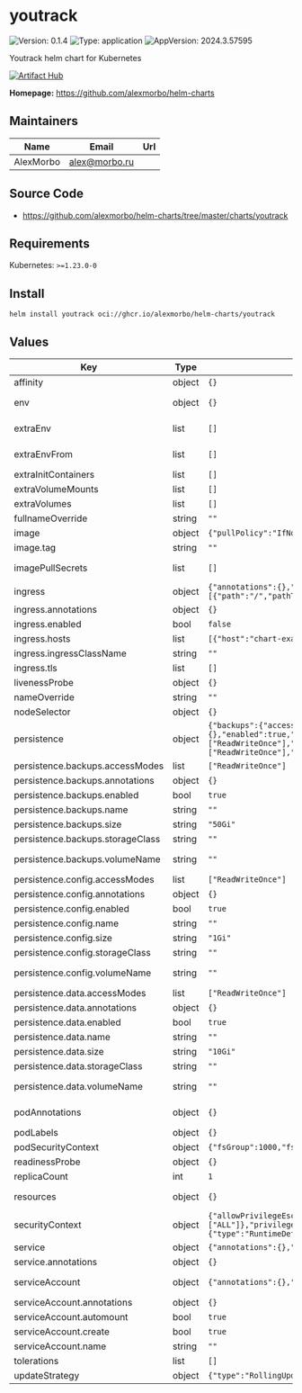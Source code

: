 
# youtrack

![Version: 0.1.4](https://img.shields.io/badge/Version-0.1.4-informational?style=flat-square) ![Type: application](https://img.shields.io/badge/Type-application-informational?style=flat-square) ![AppVersion: 2024.3.57595](https://img.shields.io/badge/AppVersion-2024.3.57595-informational?style=flat-square)

Youtrack helm chart for Kubernetes

[![Artifact Hub](https://img.shields.io/endpoint?url=https://artifacthub.io/badge/repository/youtrack)](https://artifacthub.io/packages/search?repo=youtrack)

**Homepage:** <https://github.com/alexmorbo/helm-charts>

## Maintainers

| Name | Email | Url |
| ---- | ------ | --- |
| AlexMorbo | <alex@morbo.ru> |  |

## Source Code

* <https://github.com/alexmorbo/helm-charts/tree/master/charts/youtrack>

## Requirements

Kubernetes: `>=1.23.0-0`

## Install
```console
helm install youtrack oci://ghcr.io/alexmorbo/helm-charts/youtrack
```

## Values

| Key | Type | Default | Description |
|-----|------|---------|-------------|
| affinity | object | `{}` | https://kubernetes.io/docs/concepts/scheduling-eviction/assign-pod-node |
| env | object | `{}` | https://kubernetes.io/docs/tasks/inject-data-application/define-environment-variable-container |
| extraEnv | list | `[]` | https://kubernetes.io/docs/tasks/inject-data-application/define-environment-variable-container |
| extraEnvFrom | list | `[]` | https://kubernetes.io/docs/tasks/inject-data-application/define-environment-variable-container |
| extraInitContainers | list | `[]` | https://kubernetes.io/docs/concepts/workloads/pods/init-containers |
| extraVolumeMounts | list | `[]` | https://kubernetes.io/docs/concepts/storage/volumes |
| extraVolumes | list | `[]` | https://kubernetes.io/docs/concepts/storage/volumes |
| fullnameOverride | string | `""` | If this is set, release name will be used as the chart name |
| image | object | `{"pullPolicy":"IfNotPresent","registry":"docker.io","repository":"jetbrains/youtrack","sha":"","tag":""}` | Image |
| image.tag | string | `""` | Overrides the image tag whose default is the chart appVersion. |
| imagePullSecrets | list | `[]` | https://kubernetes.io/docs/concepts/containers/images/#specifying-imagepullsecrets-on-a-pod |
| ingress | object | `{"annotations":{},"enabled":false,"hosts":[{"host":"chart-example.local","paths":[{"path":"/","pathType":"ImplementationSpecific"}]}],"ingressClassName":"","tls":[]}` | https://kubernetes.io/docs/concepts/services-networking/ingress |
| ingress.annotations | object | `{}` | Annotations |
| ingress.enabled | bool | `false` | If true, an ingress will be created |
| ingress.hosts | list | `[{"host":"chart-example.local","paths":[{"path":"/","pathType":"ImplementationSpecific"}]}]` | Hosts |
| ingress.ingressClassName | string | `""` | Ingress class |
| ingress.tls | list | `[]` | TLS |
| livenessProbe | object | `{}` | https://kubernetes.io/docs/concepts/workloads/pods/pod-lifecycle |
| nameOverride | string | `""` | If this is set, release name will be used as the chart name |
| nodeSelector | object | `{}` | https://kubernetes.io/docs/concepts/scheduling-eviction/assign-pod-node |
| persistence | object | `{"backups":{"accessModes":["ReadWriteOnce"],"annotations":{},"enabled":true,"name":"","size":"50Gi","storageClass":"","volumeName":""},"config":{"accessModes":["ReadWriteOnce"],"annotations":{},"enabled":true,"name":"","size":"1Gi","storageClass":"","volumeName":""},"data":{"accessModes":["ReadWriteOnce"],"annotations":{},"enabled":true,"name":"","size":"10Gi","storageClass":"","volumeName":""}}` | https://kubernetes.io/docs/concepts/storage/persistent-volumes |
| persistence.backups.accessModes | list | `["ReadWriteOnce"]` | Access modes of persistent disk |
| persistence.backups.annotations | object | `{}` | Annotations for PVCs |
| persistence.backups.enabled | bool | `true` | Specifies whether a persistent volume should be created |
| persistence.backups.name | string | `""` | PVC name |
| persistence.backups.size | string | `"50Gi"` | Size of persistent disk |
| persistence.backups.storageClass | string | `""` | Name of the storage class |
| persistence.backups.volumeName | string | `""` | Name of the permanent volume to reference in the claim. Can be used to bind to existing volumes. |
| persistence.config.accessModes | list | `["ReadWriteOnce"]` | Access modes of persistent disk |
| persistence.config.annotations | object | `{}` | Annotations for PVCs |
| persistence.config.enabled | bool | `true` | Specifies whether a persistent volume should be created |
| persistence.config.name | string | `""` | PVC name |
| persistence.config.size | string | `"1Gi"` | Size of persistent disk |
| persistence.config.storageClass | string | `""` | Name of the storage class |
| persistence.config.volumeName | string | `""` | Name of the permanent volume to reference in the claim. Can be used to bind to existing volumes. |
| persistence.data.accessModes | list | `["ReadWriteOnce"]` | Access modes of persistent disk |
| persistence.data.annotations | object | `{}` | Annotations for PVCs |
| persistence.data.enabled | bool | `true` | Specifies whether a persistent volume should be created |
| persistence.data.name | string | `""` | PVC name |
| persistence.data.size | string | `"10Gi"` | Size of persistent disk |
| persistence.data.storageClass | string | `""` | Name of the storage class |
| persistence.data.volumeName | string | `""` | Name of the permanent volume to reference in the claim. Can be used to bind to existing volumes. |
| podAnnotations | object | `{}` | https://kubernetes.io/docs/concepts/overview/working-with-objects/annotations |
| podLabels | object | `{}` | https://kubernetes.io/docs/concepts/overview/working-with-objects/labels |
| podSecurityContext | object | `{"fsGroup":1000,"fsGroupChangePolicy":"OnRootMismatch"}` | https://kubernetes.io/docs/tasks/configure-pod-container/security-context/ |
| readinessProbe | object | `{}` | https://kubernetes.io/docs/concepts/workloads/pods/pod-lifecycle |
| replicaCount | int | `1` | https://kubernetes.io/docs/concepts/workloads/controllers/replicationcontroller/ |
| resources | object | `{}` | https://kubernetes.io/docs/concepts/configuration/manage-resources-containers |
| securityContext | object | `{"allowPrivilegeEscalation":false,"capabilities":{"drop":["ALL"]},"privileged":false,"readOnlyRootFilesystem":false,"runAsGroup":1000,"runAsNonRoot":true,"runAsUser":1000,"seccompProfile":{"type":"RuntimeDefault"}}` | https://kubernetes.io/docs/tasks/configure-pod-container/security-context/ |
| service | object | `{"annotations":{},"containerPort":8080,"port":8080,"type":"ClusterIP"}` | https://kubernetes.io/docs/concepts/services-networking/service |
| service.annotations | object | `{}` | Annotations |
| serviceAccount | object | `{"annotations":{},"automount":true,"create":true,"name":""}` | https://kubernetes.io/docs/tasks/configure-pod-container/configure-service-account |
| serviceAccount.annotations | object | `{}` | Annotations to add to the service account |
| serviceAccount.automount | bool | `true` | Automatically mount a ServiceAccount's API credentials? |
| serviceAccount.create | bool | `true` | Specifies whether a service account should be created |
| serviceAccount.name | string | `""` | If not set and create is true, a name is generated using the fullname template |
| tolerations | list | `[]` | https://kubernetes.io/docs/concepts/scheduling-eviction/taint-and-toleration |
| updateStrategy | object | `{"type":"RollingUpdate"}` | Deployment strategy |

